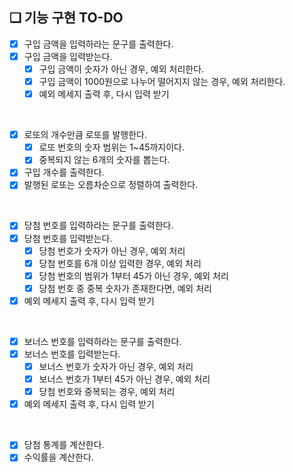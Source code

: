## ❏ 기능 구현 TO-DO

- [x]  구입 금액을 입력하라는 문구를 출력한다.
- [x]  구입 금액을 입력받는다.
    - [x]  구입 금액이 숫자가 아닌 경우, 예외 처리한다.
    - [x]  구입 금액이 1000원으로 나누어 떨어지지 않는 경우, 예외 처리한다.
    - [x]  예외 메세지 출력 후, 다시 입력 받기

<br />

- [x]  로또의 개수만큼 로또를 발행한다.
    - [x] 로또 번호의 숫자 범위는 1~45까지이다.
    - [x] 중복되지 않는 6개의 숫자를 뽑는다.
- [x]  구입 개수를 출력한다.
- [x]  발행된 로또는 오름차순으로 정렬하여 출력한다.

<br />

- [x]  당첨 번호를 입력하라는 문구를 출력한다.
- [x]  당첨 번호를 입력받는다.
    - [x]  당첨 번호가 숫자가 아닌 경우, 예외 처리
    - [x]  당첨 번호를 6개 이상 입력한 경우, 예외 처리
    - [x]  당첨 번호의 범위가 1부터 45가 아닌 경우, 예외 처리
    - [x]  당첨 번호 중 중복 숫자가 존재한다면, 예외 처리
- [x]  예외 메세지 출력 후, 다시 입력 받기

<br />

- [x]  보너스 번호를 입력하라는 문구를 출력한다.
- [x]  보너스 번호를 입력받는다.
      - [x] 보너스 번호가 숫자가 아닌 경우, 예외 처리
      - [x] 보너스 번호가 1부터 45가 아닌 경우, 예외 처리
      - [x] 당첨 번호와 중복되는 경우, 예외 처리
- [x]  예외 메세지 출력 후, 다시 입력 받기

<br />

- [x]  당첨 통계를 계산한다.
- [x]  수익률을 계산한다.
